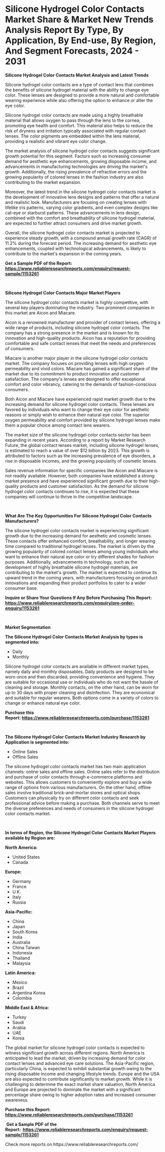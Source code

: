 <p><h1>Silicone Hydrogel Color Contacts Market Share & Market New Trends Analysis Report By Type, By Application, By End-use, By Region, And Segment Forecasts, 2024 - 2031</h1></p><p><strong>Silicone Hydrogel Color Contacts Market Analysis and Latest Trends</strong></p>
<p><p>Silicone hydrogel color contacts are a type of contact lens that combines the benefits of silicone hydrogel material with the ability to change eye color. These lenses are designed to provide a more natural and comfortable wearing experience while also offering the option to enhance or alter the eye color.</p><p>Silicone hydrogel color contacts are made using a highly breathable material that allows oxygen to pass through the lens to the cornea, promoting eye health and comfort. This material also helps to reduce the risk of dryness and irritation typically associated with regular contact lenses. The color pigments are embedded within the lens material, providing a realistic and vibrant eye color change.</p><p>The market analysis of silicone hydrogel color contacts suggests significant growth potential for this segment. Factors such as increasing consumer demand for aesthetic eye enhancements, growing disposable income, and advancements in manufacturing technologies are driving the market's growth. Additionally, the rising prevalence of refractive errors and the growing popularity of colored lenses in the fashion industry are also contributing to the market expansion.</p><p>Moreover, the latest trend in the silicone hydrogel color contacts market is the development of innovative lens designs and patterns that offer a natural and realistic look. Manufacturers are focusing on creating lenses with lifelike iris patterns, varying color gradients, and even complex designs like cat-eye or starburst patterns. These advancements in lens design, combined with the comfort and breathability of silicone hydrogel material, are expected to further attract consumers and drive market growth.</p><p>Overall, the silicone hydrogel color contacts market is projected to experience steady growth, with a compound annual growth rate (CAGR) of 11.2% during the forecast period. The increasing demand for aesthetic eye enhancements, coupled with technological advancements, is likely to contribute to the market's expansion in the coming years.</p></p>
<p><strong>Get a Sample PDF of the Report:&nbsp; <a href="https://www.reliableresearchreports.com/enquiry/request-sample/1153261">https://www.reliableresearchreports.com/enquiry/request-sample/1153261</a></strong></p>
<p>&nbsp;</p>
<p><strong>Silicone Hydrogel Color Contacts Major Market Players</strong></p>
<p><p>The silicone hydrogel color contacts market is highly competitive, with several key players dominating the industry. Two prominent companies in this market are Aicon and Miacare. </p><p>Aicon is a renowned manufacturer and provider of contact lenses, offering a wide range of products, including silicone hydrogel color contacts. The company has a strong presence in the market and is known for its innovation and high-quality products. Aicon has a reputation for providing comfortable and safe contact lenses that meet the needs and preferences of consumers.</p><p>Miacare is another major player in the silicone hydrogel color contacts market. The company focuses on providing lenses with high oxygen permeability and vivid colors. Miacare has gained a significant share of the market due to its commitment to product innovation and customer satisfaction. The company's lenses are designed to offer exceptional comfort and color vibrancy, catering to the demands of fashion-conscious consumers.</p><p>Both Aicon and Miacare have experienced rapid market growth due to the increasing demand for silicone hydrogel color contacts. These lenses are favored by individuals who want to change their eye color for aesthetic reasons or simply wish to enhance their natural eye color. The superior oxygen permeability and comfort provided by silicone hydrogel lenses make them a popular choice among contact lens wearers.</p><p>The market size of the silicone hydrogel color contacts sector has been expanding in recent years. According to a report by Market Research Future, the global contact lenses market, including silicone hydrogel lenses, is estimated to reach a value of over $12 billion by 2023. This growth is attributed to factors such as the increasing prevalence of eye disorders, a rise in disposable incomes, and the growing popularity of cosmetic lenses.</p><p>Sales revenue information for specific companies like Aicon and Miacare is not readily available. However, both companies have established a strong market presence and have experienced significant growth due to their high-quality products and customer satisfaction. As the demand for silicone hydrogel color contacts continues to rise, it is expected that these companies will continue to thrive in the competitive landscape.</p></p>
<p>&nbsp;</p>
<p><strong>What Are The Key Opportunities For Silicone Hydrogel Color Contacts Manufacturers?</strong></p>
<p><p>The silicone hydrogel color contacts market is experiencing significant growth due to the increasing demand for aesthetic and cosmetic lenses. These contacts offer enhanced comfort, breathability, and longer wearing time compared to traditional hydrogel lenses. The market is driven by the growing popularity of colored contact lenses among young individuals who want to enhance their natural eye color or try different shades for fashion purposes. Additionally, advancements in technology, such as the development of highly breathable silicone hydrogel materials, are contributing to the market's growth. The market is expected to continue its upward trend in the coming years, with manufacturers focusing on product innovations and expanding their product portfolios to cater to a wider consumer base.</p></p>
<p><strong>Inquire or Share Your Questions If Any Before Purchasing This Report: <a href="https://www.reliableresearchreports.com/enquiry/pre-order-enquiry/1153261">https://www.reliableresearchreports.com/enquiry/pre-order-enquiry/1153261</a></strong></p>
<p>&nbsp;</p>
<p><strong>Market Segmentation</strong></p>
<p><strong>The Silicone Hydrogel Color Contacts Market Analysis by types is segmented into:</strong></p>
<p><ul><li>Daily</li><li>Monthly</li></ul></p>
<p><p>Silicone hydrogel color contacts are available in different market types, namely daily and monthly disposables. Daily products are designed to be worn once and then discarded, providing convenience and hygiene. They are suitable for occasional use or individuals who do not want the hassle of cleaning and storage. Monthly contacts, on the other hand, can be worn for up to 30 days with proper cleaning and disinfection. They are economical and suitable for regular wearers. Both options come in a variety of colors to change or enhance natural eye color.</p></p>
<p><strong>Purchase this Report:&nbsp;<a href="https://www.reliableresearchreports.com/purchase/1153261">https://www.reliableresearchreports.com/purchase/1153261</a></strong></p>
<p>&nbsp;</p>
<p><strong>The Silicone Hydrogel Color Contacts Market Industry Research by Application is segmented into:</strong></p>
<p><ul><li>Online Sales</li><li>Offline Sales</li></ul></p>
<p><p>The silicone hydrogel color contacts market has two main application channels: online sales and offline sales. Online sales refer to the distribution and purchase of color contacts through e-commerce platforms and websites. This allows customers to conveniently explore and buy a wide range of options from various manufacturers. On the other hand, offline sales involve traditional brick-and-mortar stores and optical shops. Customers can physically try on different color contacts and seek professional advice before making a purchase. Both channels serve to meet the diverse preferences and needs of consumers in the silicone hydrogel color contacts market.</p></p>
<p>&nbsp;</p>
<p><strong>In terms of Region, the Silicone Hydrogel Color Contacts Market Players available by Region are:</strong></p>
<p>
    <p> <strong> North America: </strong>
        <ul>
            <li>United States</li>
            <li>Canada</li>
        </ul>
        </p> 
    <p> <strong> Europe: </strong>
        <ul>
            <li>Germany</li>
            <li>France</li>
            <li>U.K.</li>
            <li>Italy</li>
            <li>Russia</li>
        </ul>
        </p> 
    <p> <strong> Asia-Pacific: </strong>
        <ul>
            <li>China</li>
            <li>Japan</li>
            <li>South Korea</li>
            <li>India</li>
            <li>Australia</li>
            <li>China Taiwan</li>
            <li>Indonesia</li>
            <li>Thailand</li>
            <li>Malaysia</li>
        </ul>
        </p> 
    <p> <strong> Latin America: </strong>
        <ul>
            <li>Mexico</li>
            <li>Brazil</li>
            <li>Argentina Korea</li>
            <li>Colombia</li>
        </ul>
        </p> 
    <p> <strong> Middle East & Africa: </strong>
        <ul>
            <li>Turkey</li>
            <li>Saudi</li>
            <li>Arabia</li>
            <li>UAE</li>
            <li>Korea</li>
        </ul>
    </p>
    </p>
<p><p>The global market for silicone hydrogel color contacts is expected to witness significant growth across different regions. North America is anticipated to lead the market, driven by increasing demand for color contact lenses and advanced eye care solutions. The Asia-Pacific region, particularly China, is expected to exhibit substantial growth owing to the rising disposable income and changing lifestyle trends. Europe and the USA are also expected to contribute significantly to market growth. While it is challenging to determine the exact market share valuation, North America and Europe are projected to dominate the market with a significant percentage share owing to higher adoption rates and increased consumer awareness.</p></p>
<p><strong>Purchase this Report: <a href="https://www.reliableresearchreports.com/purchase/1153261">https://www.reliableresearchreports.com/purchase/1153261</a></strong></p>
<p>&nbsp;<strong>Get a Sample PDF of the Report:&nbsp;&nbsp;<a href="https://www.reliableresearchreports.com/enquiry/request-sample/1153261">https://www.reliableresearchreports.com/enquiry/request-sample/1153261</a></strong></p>
<p><strong></strong></p>
<p>Check more reports on https://www.reliableresearchreports.com/</p>